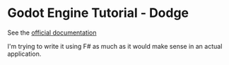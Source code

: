 # Godot Engine Tutorial - Dodge

See the [official documentation](http://docs.godotengine.org/en/3.0/getting_started/step_by_step/your_first_game.html)


I'm trying to write it using F# as much as it would make sense in an actual application.

